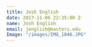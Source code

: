 ```yaml
---
title: Josh English
date: 2017-11-06 22:35:00 Z
name: Josh English
email: jenglish@masters.edu
Image: "/images/IMG_1046.JPG"
---
```


